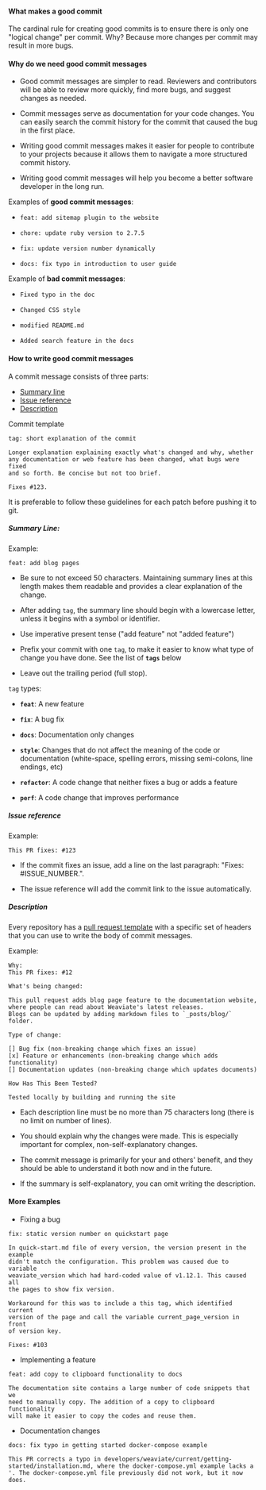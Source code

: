 #### What makes a good commit

The cardinal rule for creating good commits is to ensure there is only one "logical change" per commit. Why? Because more changes per commit may result in more bugs.

#### Why do we need good commit messages

* Good commit messages are simpler to read. Reviewers and contributors will be able to review more quickly, find more bugs, and suggest changes as needed.

* Commit messages serve as documentation for your code changes. You can easily search the commit history for the commit that caused the bug in the first place.

* Writing good commit messages makes it easier for people to contribute to your projects because it allows them to navigate a more structured commit history.

* Writing good commit messages will help you become a better software developer in the long run.

Examples of **good commit messages**:

* `feat: add sitemap plugin to the website`

* `chore: update ruby version to 2.7.5`

* `fix: update version number dynamically`

* `docs: fix typo in introduction to user guide`

Example of **bad commit messages**:

* `Fixed typo in the doc`

* `Changed CSS style`

* `modified README.md`

* `Added search feature in the docs`

#### How to write good commit messages

A commit message consists of three parts:

* [Summary line](#summary-line)
* [Issue reference](#issue-reference)
* [Description](#description)

Commit template

```
tag: short explanation of the commit

Longer explanation explaining exactly what's changed and why, whether
any documentation or web feature has been changed, what bugs were fixed
and so forth. Be concise but not too brief.

Fixes #123.
```

It is preferable to follow these guidelines for each patch before pushing it to git.

##### Summary Line:

Example:

```
feat: add blog pages
```

* Be sure to not exceed 50 characters. Maintaining summary lines at this length makes them readable and provides a clear explanation of the change.

* After adding `tag`, the summary line should begin with a lowercase letter, unless it begins with a symbol or identifier.

* Use imperative present tense ("add feature" not "added feature")

* Prefix your commit with one `tag`, to make it easier to know what type of change you have done. See the list of **`tags`** below

* Leave out the trailing period (full stop).

`tag` types:

* **`feat`**: A new feature

* **`fix`**: A bug fix

* **`docs`**: Documentation only changes

* **`style`**: Changes that do not affect the meaning of the code or documentation (white-space, spelling errors, missing semi-colons, line endings, etc)

* **`refactor`**: A code change that neither fixes a bug or adds a feature

* **`perf`**: A code change that improves performance

##### Issue reference

Example:

```
This PR fixes: #123
```

* If the commit fixes an issue, add a line on the last paragraph: "Fixes: #ISSUE_NUMBER.".

* The issue reference will add the commit link to the issue automatically.

##### Description

Every repository has a [pull request template](https://github.com/semi-technologies/weaviate-io/blob/main/.github/PULL_REQUEST_TEMPLATE.md) with a specific set of headers that you can use to write the body of commit messages.

Example:

```
Why:
This PR fixes: #12

What's being changed:

This pull request adds blog page feature to the documentation website, 
where people can read about Weaviate's latest releases. 
Blogs can be updated by adding markdown files to `_posts/blog/` folder.

Type of change:

[] Bug fix (non-breaking change which fixes an issue)
[x] Feature or enhancements (non-breaking change which adds functionality)
[] Documentation updates (non-breaking change which updates documents)

How Has This Been Tested?

Tested locally by building and running the site
```

* Each description line must be no more than 75 characters long (there is no limit on number of lines).

* You should explain why the changes were made. This is especially important for complex, non-self-explanatory changes.

* The commit message is primarily for your and others' benefit, and they should be able to understand it both now and in the future.

* If the summary is self-explanatory, you can omit writing the description.

#### More Examples

* Fixing a bug

```
fix: static version number on quickstart page

In quick-start.md file of every version, the version present in the example 
didn't match the configuration. This problem was caused due to variable 
weaviate_version which had hard-coded value of v1.12.1. This caused all 
the pages to show fix version.

Workaround for this was to include a this tag, which identified current 
version of the page and call the variable current_page_version in front 
of version key.

Fixes: #103
```

* Implementing a feature

```
feat: add copy to clipboard functionality to docs

The documentation site contains a large number of code snippets that we 
need to manually copy. The addition of a copy to clipboard functionality 
will make it easier to copy the codes and reuse them.
```

* Documentation changes

```
docs: fix typo in getting started docker-compose example

This PR corrects a typo in developers/weaviate/current/getting-started/installation.md, where the docker-compose.yml example lacks a '. The docker-compose.yml file previously did not work, but it now does.
```
